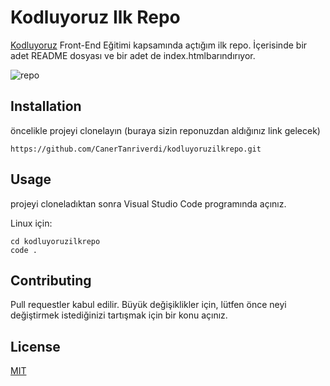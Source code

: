 # Kodluyoruz Ilk Repo
[Kodluyoruz](https://www.kodluyoruz.org/) Front-End Eğitimi kapsamında açtığım ilk repo. İçerisinde bir adet README dosyası ve bir adet de index.htmlbarındırıyor.

![repo](https://user-images.githubusercontent.com/108614692/178001699-a4f2f5b1-b883-49fd-939e-37fc644ea2a5.png)


## Installation
öncelikle projeyi clonelayın (buraya sizin reponuzdan aldığınız link gelecek)

```
https://github.com/CanerTanriverdi/kodluyoruzilkrepo.git
```

## Usage
projeyi cloneladıktan sonra Visual Studio Code programında açınız.

Linux için:

```
cd kodluyoruzilkrepo
code .
```

## Contributing

Pull requestler kabul edilir. Büyük değişiklikler için, lütfen önce neyi değiştirmek istediğinizi tartışmak için bir konu açınız.

## License

[MIT](https://choosealicense.com/licenses/mit/)
